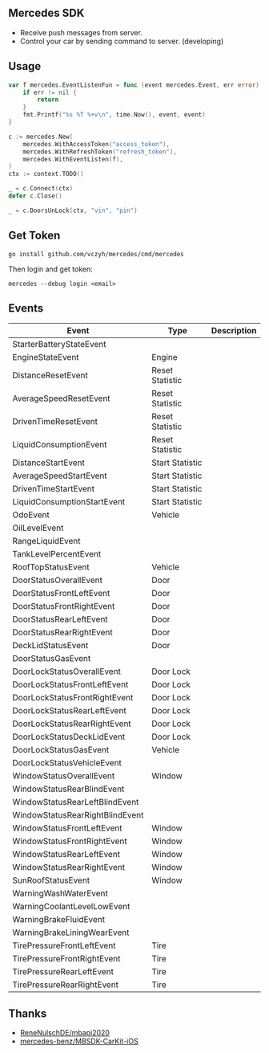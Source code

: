 ## Mercedes SDK

- Receive push messages from server.
- Control your car by sending command to server. (developing)

## Usage

```go
var f mercedes.EventListenFun = func (event mercedes.Event, err error) {
    if err != nil {
        return
    }
    fmt.Printf("%s %T %+v\n", time.Now(), event, event)
}

c := mercedes.New(
    mercedes.WithAccessToken("access_token"),
    mercedes.WithRefreshToken("refresh_token"),
    mercedes.WithEventListen(f),
)
ctx := context.TODO()

_ = c.Connect(ctx)
defer c.Close()

_ = c.DoorsUnLock(ctx, "vin", "pin")
```

## Get Token

```shell
go install github.com/vczyh/mercedes/cmd/mercedes
```

Then login and get token:

```shell
mercedes --debug login <email>
```

## Events

| Event                           | Type            | Description |
|---------------------------------|-----------------|-------------|
| StarterBatteryStateEvent        |                 |             |
| EngineStateEvent                | Engine          |             |
| DistanceResetEvent              | Reset Statistic |             |
| AverageSpeedResetEvent          | Reset Statistic |             |
| DrivenTimeResetEvent            | Reset Statistic |             |
| LiquidConsumptionEvent          | Reset Statistic |             |
| DistanceStartEvent              | Start Statistic |             |
| AverageSpeedStartEvent          | Start Statistic |             |
| DrivenTimeStartEvent            | Start Statistic |             |
| LiquidConsumptionStartEvent     | Start Statistic |             |
| OdoEvent                        | Vehicle         |             |
| OilLevelEvent                   |                 |             |
| RangeLiquidEvent                |                 |             |
| TankLevelPercentEvent           |                 |             |
| RoofTopStatusEvent              | Vehicle         |             |
| DoorStatusOverallEvent          | Door            |             |
| DoorStatusFrontLeftEvent        | Door            |             |
| DoorStatusFrontRightEvent       | Door            |             |
| DoorStatusRearLeftEvent         | Door            |             |
| DoorStatusRearRightEvent        | Door            |             |
| DeckLidStatusEvent              | Door            |             |
| DoorStatusGasEvent              |                 |             |
| DoorLockStatusOverallEvent      | Door Lock       |             |
| DoorLockStatusFrontLeftEvent    | Door Lock       |             |
| DoorLockStatusFrontRightEvent   | Door Lock       |             |
| DoorLockStatusRearLeftEvent     | Door Lock       |             |
| DoorLockStatusRearRightEvent    | Door Lock       |             |
| DoorLockStatusDeckLidEvent      | Door Lock       |             |
| DoorLockStatusGasEvent          | Vehicle         |             |
| DoorLockStatusVehicleEvent      |                 |             |
| WindowStatusOverallEvent        | Window          |             |
| WindowStatusRearBlindEvent      |                 |             |
| WindowStatusRearLeftBlindEvent  |                 |             |
| WindowStatusRearRightBlindEvent |                 |             |
| WindowStatusFrontLeftEvent      | Window          |             |
| WindowStatusFrontRightEvent     | Window          |             |
| WindowStatusRearLeftEvent       | Window          |             |
| WindowStatusRearRightEvent      | Window          |             |
| SunRoofStatusEvent              | Window          |             |
| WarningWashWaterEvent           |                 |             |
| WarningCoolantLevelLowEvent     |                 |             |
| WarningBrakeFluidEvent          |                 |             |
| WarningBrakeLiningWearEvent     |                 |             |
| TirePressureFrontLeftEvent      | Tire            |             |
| TirePressureFrontRightEvent     | Tire            |             |
| TirePressureRearLeftEvent       | Tire            |             |
| TirePressureRearRightEvent      | Tire            |             |

## Thanks

- [ReneNulschDE/mbapi2020](https://github.com/ReneNulschDE/mbapi2020)
- [mercedes-benz/MBSDK-CarKit-iOS](https://github.com/mercedes-benz/MBSDK-CarKit-iOS)